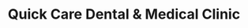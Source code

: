 ---
title: "Quick Care Dental & Medical Clinic"
url: /karachi/quick-care-dental-und-medical-clinic/
shop: Dorfladen
---